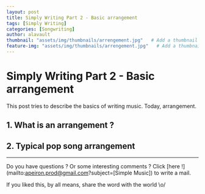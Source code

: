 ```yaml
---
layout: post
title: Simply Writing Part 2 - Basic arrangement
tags: [Simply Writing]
categories: [Songwriting]
author: alavault
thumbnail: "assets/img/thumbnails/arrengement.jpg"   # Add a thumbnail image on blog view
feature-img: "assets/img/thumbnails/arrengement.jpg"   # Add a thumbnail image on blog view
---
```


# Simply Writing Part 2 - Basic arrangement

This post tries to describe the basics of writing music. Today, arrangement.

## 1. What is an arrangement ?

## 2. Typical pop song arrangement

---

Do you have questions ? Or some interesting comments ? Click [here !](mailto:apeiron.prod@gmail.com?subject=[Simple Music]) to write a mail.

If you liked this, by all means, share the word with the world \o/


